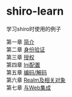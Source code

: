 # shiro-learn
学习shiro时使用的例子

第一章 <a href="http://blog.csdn.net/caoyue_new/article/details/75114240">简介</a><br>
第二章 <a href="http://blog.csdn.net/caoyue_new/article/details/75230760">身份验证</a><br>
第三章 <a href="http://blog.csdn.net/caoyue_new/article/details/75255434">授权</a><br>
第四章 <a href="http://blog.csdn.net/caoyue_new/article/details/75258308">Ini配置</a><br>
第五章 <a href="http://blog.csdn.net/caoyue_new/article/details/75390469">编码/解码</a><br>
第六章 <a href="http://blog.csdn.net/caoyue_new/article/details/75421838">Realm及相关对象</a><br>
第七章 <a href="http://blog.csdn.net/caoyue_new/article/details/75429671">与Web集成</a><br>

